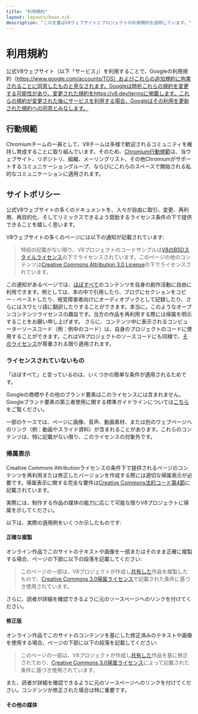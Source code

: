 ```yaml
---
title: "利用規約"
layout: layouts/base.njk
description: "この文書はV8ウェブサイトとプロジェクトの利用規約を説明しています。"
---
```

# 利用規約

公式V8ウェブサイト（以下「サービス」）を利用することで、Googleの利用規約（https://www.google.com/accounts/TOS）およびこれらの追加規約に拘束されることに同意したものと見なされます。Googleは時折これらの規約を変更する可能性があり、変更された規約をhttps://v8.dev/termsに掲載します。これらの規約が変更された後にサービスを利用する場合、Googleはその利用を更新された規約への同意とみなします。

## 行動規範

Chromiumチームの一員として、V8チームは多様で歓迎されるコミュニティを維持し育成することに取り組んでいます。そのため、[Chromium行動規範](https://chromium.googlesource.com/chromium/src/+/main/CODE_OF_CONDUCT.md)は、当ウェブサイト、リポジトリ、組織、メーリングリスト、その他Chromiumがサポートするコミュニケーショングループ、ならびにこれらのスペースで開始される私的なコミュニケーションに適用されます。

## サイトポリシー

公式V8ウェブサイトの多くのドキュメントを、人々が自由に取引、変更、再利用、再目的化、そしてリミックスできるよう奨励するライセンス条件の下で提供できることを嬉しく思います。

V8ウェブサイトの多くのページには以下の通知が記載されています:

> 特段の記載がない限り、V8プロジェクトのコードサンプルは[V8のBSDスタイルライセンス](https://chromium.googlesource.com/v8/v8.git/+/main/LICENSE)の下でライセンスされています。このページの他のコンテンツは[Creative Commons Attribution 3.0 License](https://creativecommons.org/licenses/by/3.0/)の下でライセンスされています。

この通知があるページでは、[ほぼすべて](#restrictions)のコンテンツを自身の創作活動に自由に利用できます。例としては、本の中で引用したり、ブログにセクションをコピー・ペーストしたり、視覚障害者向けにオーディオブックとして記録したり、さらにはスワヒリ語に翻訳したりすることができます。本当に。このようなオープンコンテンツライセンスの趣旨です。当方の作品を再利用する際には帰属を明示することをお願い申し上げます。
さらに、コンテンツ中に表示されるコンピューターソースコード（例：例中のコード）は、自身のプロジェクトのコードに使用することができます。これはV8プロジェクトのソースコードにも同様で、[そのライセンス](https://chromium.googlesource.com/v8/v8.git/+/main/LICENSE)が尊重される限り適用されます。

### ライセンスされていないもの

「ほぼすべて」と言っているのは、いくつかの簡単な条件が適用されるためです。

Googleの商標やその他のブランド要素はこのライセンスには含まれません。Googleブランド要素の第三者使用に関する標準ガイドラインについては[こちら](https://www.google.com/permissions/guidelines.html)をご覧ください。

一部のケースでは、ページに画像、音声、動画素材、または別のウェブページへのリンク（例：動画やスライド資料）が含まれることがあります。これらのコンテンツは、特に記載がない限り、このライセンスの対象外です。

### 帰属表示

Creative Commons Attributionライセンスの条件下で提供されるページのコンテンツを再利用または修正したバージョンを作成する際には適切な帰属表示が必要です。帰属表示に関する完全な要件は[Creative Commons法的コード第4節](https://creativecommons.org/licenses/by/3.0/legalcode)に記載されています。

実際には、制作する作品の媒体の能力に応じて可能な限りV8プロジェクトに帰属を示してください。

以下は、実際の適用例をいくつか示したものです:

#### 正確な複製

オンライン作品でこのサイトのテキストや画像を一部またはそのまま正確に複製する場合、ページの下部に以下の段落を記載してください:

> このページの一部は、V8プロジェクトが作成し[共有した](/terms#site-policies)作品を複製したもので、[Creative Commons 3.0帰属ライセンス](https://creativecommons.org/licenses/by/3.0/)で記載された条件に基づき使用されています。

さらに、読者が詳細を確認できるように元のソースページへのリンクを付けてください。

#### 修正版

オンライン作品でこのサイトのコンテンツを基にした修正済みのテキストや画像を使用する場合、ページの下部に以下の段落を記載してください:

> このページの一部は、V8プロジェクトが作成し[共有した](/terms#site-policies)作品を基に修正されており、[Creative Commons 3.0帰属ライセンス](https://creativecommons.org/licenses/by/3.0/)によって記載された条件に基づき使用されています。

また、読者が詳細を確認できるように元のソースページへのリンクを付けてください。コンテンツが修正された場合は特に重要です。

#### その他の媒体
